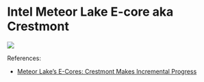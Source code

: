 # Intel Meteor Lake E-core aka Crestmont

![](./crestmont.svg)

References:

- [Meteor Lake’s E-Cores: Crestmont Makes Incremental Progress](https://chipsandcheese.com/2024/05/13/meteor-lakes-e-cores-crestmont-makes-incremental-progress/)
